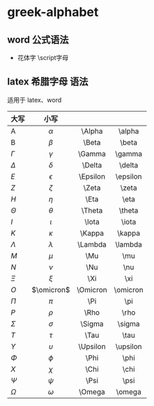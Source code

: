 # greek-alphabet
## word 公式语法
- 花体字 \script字母
## latex 希腊字母 语法
适用于 latex、word

|大写         | 小写          |          |         |
| :---        |    :----:     | :----:   |  :----: |
| A           | $\alpha$      | \Alpha   | \alpha  |
| B           | $\beta$       | \Beta    | \beta   |
| $\Gamma$    |  $\gamma$     | \Gamma   | \gamma  |
| $\Delta$    |  $\delta$     | \Delta   | \delta  |
| $E$         |  $\epsilon$   | \Epsilon | \epsilon|
| $Z$         |  $\zeta$      | \Zeta    | \zeta   |
| $H$         |  $\eta$       | \Eta     | \eta    |
| $\Theta$    |  $\theta$     | \Theta   | \theta  |
| $I$         |  $\iota$      | \Iota    | \iota   |
| $K$         |  $\kappa$     | \Kappa   | \kappa  |
| $\Lambda$   |  $\lambda$    | \Lambda  | \lambda |
| $M$         |  $\mu$        | \Mu      | \mu     |
| $N$         |  $\nu$        | \Nu      | \nu     |
| $\Xi$       |  $\xi$        | \Xi      | \xi     |
| $O$         |  $\omicron$   | \Omicron | \omicron|
| $\Pi$       |  $\pi$        | \Pi      | \pi     |
| $P$         |  $\rho$       | \Rho     | \rho    |
| $\Sigma$    |  $\sigma$     | \Sigma   | \sigma  |
| $T$         |  $\tau$       | \Tau     | \tau    |
| $Y$         |  $\upsilon$   | \Upsilon | \upsilon|
| $\Phi$      |  $\phi$       | \Phi     | \phi    |
| $X$         |  $\chi$       | \Chi     | \chi    |
| $\Psi$      |  $\psi$       | \Psi     | \psi    |
| $\Omega$    |  $\omega$     | \Omega   | \omega  |
